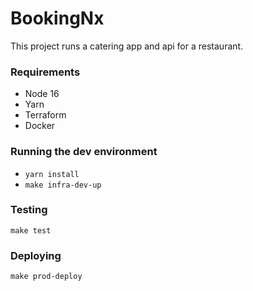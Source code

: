 

# BookingNx

This project runs a catering app and api for a restaurant.

### Requirements

- Node 16
- Yarn
- Terraform
- Docker

### Running the dev environment

- ```yarn install```
- ```make infra-dev-up```

### Testing
```make test```

### Deploying

```make prod-deploy```
